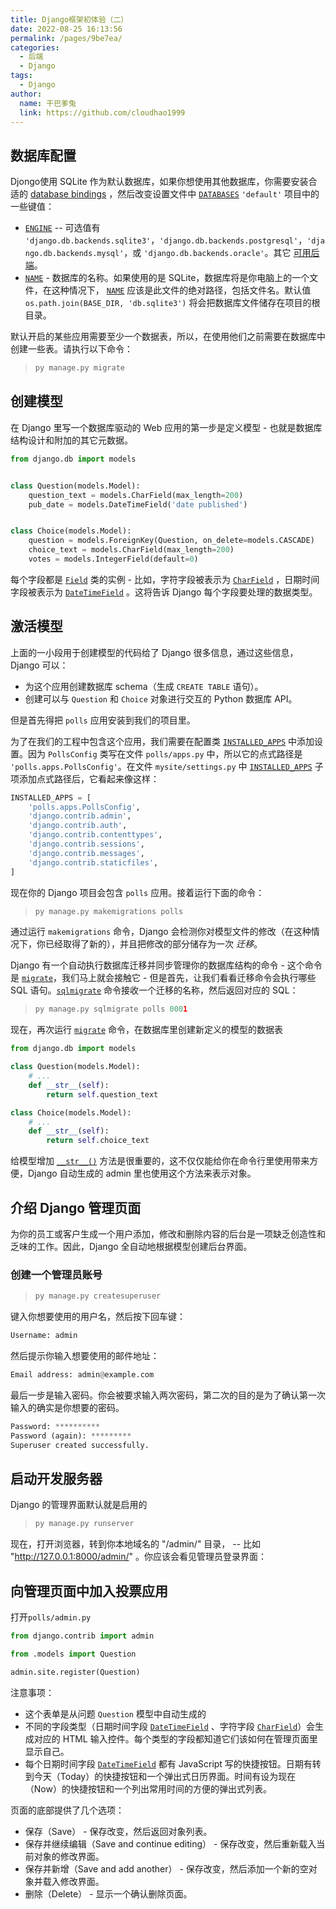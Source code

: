 ```yaml
---
title: Django框架初体验（二）
date: 2022-08-25 16:13:56
permalink: /pages/9be7ea/
categories:
  - 后端
  - Django
tags:
  - Django
author: 
  name: 干巴爹兔
  link: https://github.com/cloudhao1999
---
```

## 数据库配置 

Djongo使用 SQLite 作为默认数据库，如果你想使用其他数据库，你需要安装合适的 [database bindings](https://docs.djangoproject.com/zh-hans/3.0/topics/install/#database-installation) ，然后改变设置文件中 [`DATABASES`](https://docs.djangoproject.com/zh-hans/3.0/ref/settings/#std:setting-DATABASES) `'default'` 项目中的一些键值：

- [`ENGINE`](https://docs.djangoproject.com/zh-hans/3.0/ref/settings/#std:setting-DATABASE-ENGINE) -- 可选值有 `'django.db.backends.sqlite3'`，`'django.db.backends.postgresql'`，`'django.db.backends.mysql'`，或 `'django.db.backends.oracle'`。其它 [可用后端](https://docs.djangoproject.com/zh-hans/3.0/ref/databases/#third-party-notes)。
- [`NAME`](https://docs.djangoproject.com/zh-hans/3.0/ref/settings/#std:setting-NAME) - 数据库的名称。如果使用的是 SQLite，数据库将是你电脑上的一个文件，在这种情况下， [`NAME`](https://docs.djangoproject.com/zh-hans/3.0/ref/settings/#std:setting-NAME) 应该是此文件的绝对路径，包括文件名。默认值 `os.path.join(BASE_DIR, 'db.sqlite3')` 将会把数据库文件储存在项目的根目录。

<!-- more -->

默认开启的某些应用需要至少一个数据表，所以，在使用他们之前需要在数据库中创建一些表。请执行以下命令：

> ```python
> py manage.py migrate
> ```

## 创建模型

在 Django 里写一个数据库驱动的 Web 应用的第一步是定义模型 - 也就是数据库结构设计和附加的其它元数据。

```python
from django.db import models


class Question(models.Model):
    question_text = models.CharField(max_length=200)
    pub_date = models.DateTimeField('date published')


class Choice(models.Model):
    question = models.ForeignKey(Question, on_delete=models.CASCADE)
    choice_text = models.CharField(max_length=200)
    votes = models.IntegerField(default=0)
```

每个字段都是 [`Field`](https://docs.djangoproject.com/zh-hans/3.0/ref/models/fields/#django.db.models.Field) 类的实例 - 比如，字符字段被表示为 [`CharField`](https://docs.djangoproject.com/zh-hans/3.0/ref/models/fields/#django.db.models.CharField) ，日期时间字段被表示为 [`DateTimeField`](https://docs.djangoproject.com/zh-hans/3.0/ref/models/fields/#django.db.models.DateTimeField) 。这将告诉 Django 每个字段要处理的数据类型。 

## 激活模型

上面的一小段用于创建模型的代码给了 Django 很多信息，通过这些信息，Django 可以：

- 为这个应用创建数据库 schema（生成 `CREATE TABLE` 语句）。
- 创建可以与 `Question` 和 `Choice` 对象进行交互的 Python 数据库 API。

但是首先得把 `polls` 应用安装到我们的项目里。

为了在我们的工程中包含这个应用，我们需要在配置类 [`INSTALLED_APPS`](https://docs.djangoproject.com/zh-hans/3.0/ref/settings/#std:setting-INSTALLED_APPS) 中添加设置。因为 `PollsConfig` 类写在文件 `polls/apps.py` 中，所以它的点式路径是 `'polls.apps.PollsConfig'`。在文件 `mysite/settings.py` 中 [`INSTALLED_APPS`](https://docs.djangoproject.com/zh-hans/3.0/ref/settings/#std:setting-INSTALLED_APPS) 子项添加点式路径后，它看起来像这样：

```python
INSTALLED_APPS = [
    'polls.apps.PollsConfig',
    'django.contrib.admin',
    'django.contrib.auth',
    'django.contrib.contenttypes',
    'django.contrib.sessions',
    'django.contrib.messages',
    'django.contrib.staticfiles',
]
```

现在你的 Django 项目会包含 `polls` 应用。接着运行下面的命令：

> ```python
> py manage.py makemigrations polls
> ```

通过运行 `makemigrations` 命令，Django 会检测你对模型文件的修改（在这种情况下，你已经取得了新的），并且把修改的部分储存为一次 *迁移*。

Django 有一个自动执行数据库迁移并同步管理你的数据库结构的命令 - 这个命令是 [`migrate`](https://docs.djangoproject.com/zh-hans/3.0/ref/django-admin/#django-admin-migrate)，我们马上就会接触它 - 但是首先，让我们看看迁移命令会执行哪些 SQL 语句。[`sqlmigrate`](https://docs.djangoproject.com/zh-hans/3.0/ref/django-admin/#django-admin-sqlmigrate) 命令接收一个迁移的名称，然后返回对应的 SQL：

> ```python
> py manage.py sqlmigrate polls 0001
> ```

现在，再次运行 [`migrate`](https://docs.djangoproject.com/zh-hans/3.0/ref/django-admin/#django-admin-migrate) 命令，在数据库里创建新定义的模型的数据表

```py
from django.db import models

class Question(models.Model):
    # ...
    def __str__(self):
        return self.question_text

class Choice(models.Model):
    # ...
    def __str__(self):
        return self.choice_text
```

给模型增加 [`__str__()`](https://docs.djangoproject.com/zh-hans/3.0/ref/models/instances/#django.db.models.Model.__str__) 方法是很重要的，这不仅仅能给你在命令行里使用带来方便，Django 自动生成的 admin 里也使用这个方法来表示对象。

## 介绍 Django 管理页面

为你的员工或客户生成一个用户添加，修改和删除内容的后台是一项缺乏创造性和乏味的工作。因此，Django 全自动地根据模型创建后台界面。

### 创建一个管理员账号

> ```python
> py manage.py createsuperuser
> ```

键入你想要使用的用户名，然后按下回车键：

```python
Username: admin
```

然后提示你输入想要使用的邮件地址：

```python
Email address: admin@example.com
```

最后一步是输入密码。你会被要求输入两次密码，第二次的目的是为了确认第一次输入的确实是你想要的密码。

```python
Password: **********
Password (again): *********
Superuser created successfully.
```

## 启动开发服务器

Django 的管理界面默认就是启用的

> ```python
> py manage.py runserver
> ```

现在，打开浏览器，转到你本地域名的 "/admin/" 目录， -- 比如 "http://127.0.0.1:8000/admin/" 。你应该会看见管理员登录界面：

## 向管理页面中加入投票应用

打开`polls/admin.py`

```python
from django.contrib import admin

from .models import Question

admin.site.register(Question)
```

注意事项：

- 这个表单是从问题 `Question` 模型中自动生成的
- 不同的字段类型（日期时间字段 [`DateTimeField`](https://docs.djangoproject.com/zh-hans/3.0/ref/models/fields/#django.db.models.DateTimeField) 、字符字段 [`CharField`](https://docs.djangoproject.com/zh-hans/3.0/ref/models/fields/#django.db.models.CharField)）会生成对应的 HTML 输入控件。每个类型的字段都知道它们该如何在管理页面里显示自己。
- 每个日期时间字段 [`DateTimeField`](https://docs.djangoproject.com/zh-hans/3.0/ref/models/fields/#django.db.models.DateTimeField) 都有 JavaScript 写的快捷按钮。日期有转到今天（Today）的快捷按钮和一个弹出式日历界面。时间有设为现在（Now）的快捷按钮和一个列出常用时间的方便的弹出式列表。

页面的底部提供了几个选项：

- 保存（Save） - 保存改变，然后返回对象列表。
- 保存并继续编辑（Save and continue editing） - 保存改变，然后重新载入当前对象的修改界面。
- 保存并新增（Save and add another） - 保存改变，然后添加一个新的空对象并载入修改界面。
- 删除（Delete） - 显示一个确认删除页面。